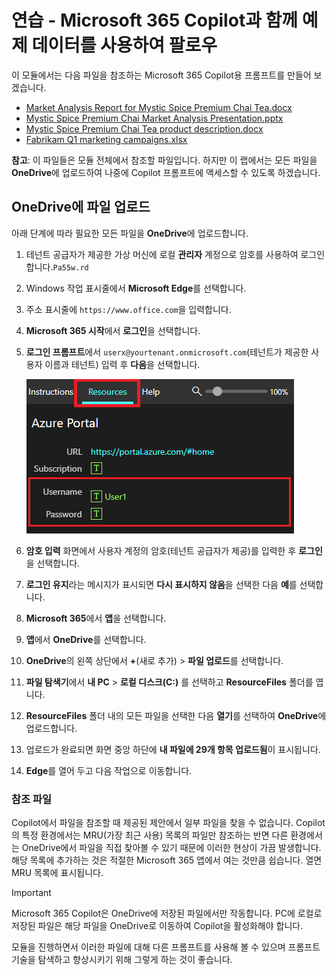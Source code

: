 # 연습 - Microsoft 365 Copilot과 함께 예제 데이터를 사용하여 팔로우

이 모듈에서는 다음 파일을 참조하는 Microsoft 365 Copilot용 프롬프트를 만들어 보겠습니다.

- [Market Analysis Report for Mystic Spice Premium Chai Tea.docx](https://go.microsoft.com/fwlink/?linkid=2268826)
- [Mystic Spice Premium Chai Market Analysis Presentation.pptx](https://go.microsoft.com/fwlink/?linkid=2268768)
- [Mystic Spice Premium Chai Tea product description.docx](https://go.microsoft.com/fwlink/?linkid=2268929)
- [Fabrikam Q1 marketing campaigns.xlsx](https://go.microsoft.com/fwlink/?linkid=2269124)

**참고**: 이 파일들은 모듈 전체에서 참조할 파일입니다. 하지만 이 랩에서는 모든 파일을 **OneDrive**에 업로드하여 나중에 Copilot 프롬프트에 액세스할 수 있도록 하겠습니다.

## OneDrive에 파일 업로드

아래 단계에 따라 필요한 모든 파일을 **OneDrive**에 업로드합니다.

1. 테넌트 공급자가 제공한 가상 머신에 로컬 **관리자** 계정으로 암호를 사용하여 로그인합니다.`Pa55w.rd`
2. Windows 작업 표시줄에서 **Microsoft Edge**를 선택합니다.
3. 주소 표시줄에 `https://www.office.com`을 입력합니다.
4. **Microsoft 365 시작**에서 **로그인**을 선택합니다.
5. **로그인 프롬프트**에서 `userx@yourtenant.onmicrosoft.com`(테넌트가 제공한 사용자 이름과 테넌트) 입력 후 **다음**을 선택합니다.

    [![Skillable의 리소스 창 스크린샷](../media/lab_resources_password.png)](../media/lab_resources_password.png#lightbox)

6. **암호 입력** 화면에서 사용자 계정의 암호(테넌트 공급자가 제공)를 입력한 후 **로그인**을 선택합니다.
7. **로그인 유지**라는 메시지가 표시되면 **다시 표시하지 않음**을 선택한 다음 **예**를 선택합니다.
8. **Microsoft 365**에서 **앱**을 선택합니다.
9. **앱**에서 **OneDrive**를 선택합니다.
10. **OneDrive**의 왼쪽 상단에서 **+**(새로 추가) > **파일 업로드**를 선택합니다.
11. **파일 탐색기**에서 **내 PC** > **로컬 디스크(C:)** 를 선택하고 **ResourceFiles** 폴더를 엽니다.
12. **ResourceFiles** 폴더 내의 모든 파일을 선택한 다음 **열기**를 선택하여 **OneDrive**에 업로드합니다.
13. 업로드가 완료되면 화면 중앙 하단에 **내 파일에 29개 항목 업로드됨**이 표시됩니다.
14. **Edge**를 열어 두고 다음 작업으로 이동합니다.

### 참조 파일

Copilot에서 파일을 참조할 때 제공된 제안에서 일부 파일을 찾을 수 없습니다. Copilot의 특정 환경에서는 MRU(가장 최근 사용) 목록의 파일만 참조하는 반면 다른 환경에서는 OneDrive에서 파일을 직접 찾아볼 수 있기 때문에 이러한 현상이 가끔 발생합니다. 해당 목록에 추가하는 것은 적절한 Microsoft 365 앱에서 여는 것만큼 쉽습니다.  열면 MRU 목록에 표시됩니다.

> [!IMPORTANT]
> Microsoft 365 Copilot은 OneDrive에 저장된 파일에서만 작동합니다. PC에 로컬로 저장된 파일은 해당 파일을 OneDrive로 이동하여 Copilot을 활성화해야 합니다.

모듈을 진행하면서 이러한 파일에 대해 다른 프롬프트를 사용해 볼 수 있으며 프롬프트 기술을 탐색하고 향상시키기 위해 그렇게 하는 것이 좋습니다.

